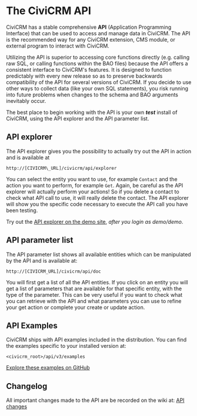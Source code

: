 # The CiviCRM API

CiviCRM has a stable comprehensive **API** (Application Programming
Interface) that can be used to access and manage data in CiviCRM. The
API is the recommended way for any CiviCRM extension, CMS module, or
external program to interact with CiviCRM.

Utilizing the API is superior to accessing core functions directly (e.g.
calling raw SQL, or calling functions within the BAO files)
because the API offers a consistent interface to CiviCRM's features. It is
designed to function predictably with every new release so as to preserve
backwards compatibility of the API for several versions of CiviCRM. If
you decide to use other ways to collect data (like your own SQL statements),
you risk running into future problems when changes to the schema and
BAO arguments inevitably occur.

The best place to begin working with the API is your own ***test*** install of
CiviCRM, using the API explorer and the API parameter list.


## API explorer

The API explorer gives you the possibility to actually
try out the API in action and is available at

```text
http://[CIVICRM\_URL]/civicrm/api/explorer
```

You can select the entity you want to
use, for example `Contact` and the action you want to perform, for
example `Get`. Again, be careful as the API explorer will actually
perform your actions! So if you delete a contact to check what API
call to use, it will really delete the contact. The API explorer
will show you the specific code necessary to execute the API call you
have been testing.

Try out the [API explorer on the demo site], *after you login as demo/demo*.

[API explorer on the demo site]: http://drupal.sandbox.civicrm.org/civicrm/api/explorer


## API parameter list

The API parameter list shows all available entities which
can be manipulated by the API and is available at:

```text
http://[CIVICRM_URL]/civicrm/api/doc
```

You will first get a list of all the API entities.
If you click on an entity you will get a list of parameters that are
available for that specific entity, with the type of the parameter.
This can be very useful if you want to check what you can retrieve
with the API and what parameters you can use to refine your get
action or complete your create or update action.


## API Examples

CiviCRM ships with API examples included in the distribution. You can
find the examples specific to your installed version at:

`<civicrm_root>/api/v3/examples`

[Explore these examples on GitHub](https://github.com/civicrm/civicrm-core/tree/master/api/v3/examples)


## Changelog

All important changes made to the API are be recorded on the wiki at:
[API changes](https://wiki.civicrm.org/confluence/display/CRMDOC/API+changes)
